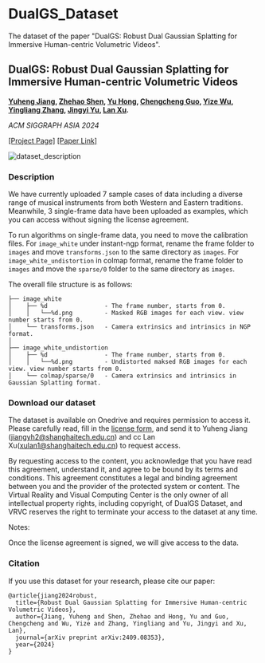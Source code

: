 # DualGS_Dataset
The dataset of the paper "DualGS: Robust Dual Gaussian Splatting for Immersive Human-centric Volumetric Videos".

## DualGS: Robust Dual Gaussian Splatting for Immersive Human-centric Volumetric Videos

**[Yuheng Jiang](https://nowheretrix.github.io/), [Zhehao Shen](https://github.com/moqiyinlun), [Yu Hong](https://github.com/xyi1023), [Chengcheng Guo](https://github.com/gcccccccccccc12345), [Yize Wu](https://github.com/wuyize25), [Yingliang Zhang](https://cn.linkedin.com/in/yingliangzhang),  [Jingyi Yu](http://www.yu-jingyi.com/), [Lan Xu](http://xu-lan.com/).** 

*ACM SIGGRAPH ASIA 2024*

[[Project Page]](https://nowheretrix.github.io/DualGS/) [[Paper Link]](https://export.arxiv.org/abs/2409.08353)

![dataset_description](./imgs/gallery.png)

### Description

We have currently uploaded 7 sample cases of data including a diverse range of musical instruments from both Western and Eastern traditions. Meanwhile, 3 single-frame data have been uploaded as examples, which you can access without signing the license agreement.

To run algorithms on single-frame data, you need to move the calibration files. For `image_white` under instant-ngp format, rename the frame folder to `images` and move `transforms.json` to the same directory as `images`. For `image_white_undistortion` in colmap format, rename the frame folder to `images` and move the `sparse/0` folder to the same directory as `images`.

The overall file structure is as follows:
```
├── image_white
│    ├── %d                - The frame number, starts from 0.
│    │   └──%d.png         - Masked RGB images for each view. view number starts from 0.
│    └── transforms.json   - Camera extrinsics and intrinsics in NGP format.
│
├── image_white_undistortion
│    ├── %d                - The frame number, starts from 0.
│    │   └──%d.png         - Undistorted maksed RGB images for each view. view number starts from 0.
│    └── colmap/sparse/0   - Camera extrinsics and intrinsics in Gaussian Splatting format.
```
### Download our dataset

The dataset is available on Onedrive and requires permission to access it. Please carefully read, fill in the [license form](./license.pdf), and send it to Yuheng Jiang (jiangyh2@shanghaitech.edu.cn) and cc Lan Xu(xulan1@shanghaitech.edu.cn) to request access.

By requesting access to the content, you acknowledge that you have read this agreement, understand it, and agree to be bound by its terms and conditions. This agreement constitutes a legal and binding agreement between you and the provider of the protected system or content. The Virtual Reality and Visual Computing Center is the only owner of all intellectual property rights, including copyright, of DualGS Dataset, and VRVC reserves the right to terminate your access to the dataset at any time.

Notes:

Once the license agreement is signed, we will give access to the data.

### Citation

If you use this dataset for your research, please cite our paper:

```
@article{jiang2024robust,
  title={Robust Dual Gaussian Splatting for Immersive Human-centric Volumetric Videos},
  author={Jiang, Yuheng and Shen, Zhehao and Hong, Yu and Guo, Chengcheng and Wu, Yize and Zhang, Yingliang and Yu, Jingyi and Xu, Lan},
  journal={arXiv preprint arXiv:2409.08353},
  year={2024}
}
```



